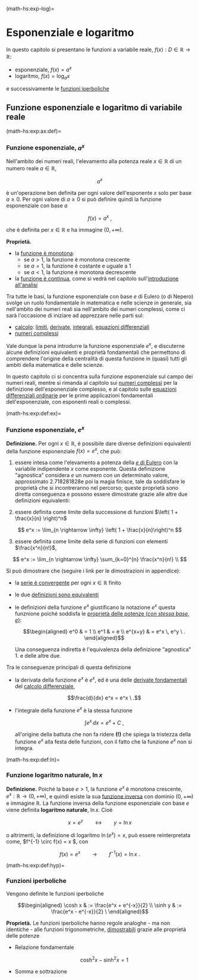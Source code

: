(math-hs:exp-log)=
# Esponenziale e logaritmo

In questo capitolo si presentano le funzioni a variabile reale, $f(x): D \in \mathbb{R} \rightarrow \mathbb{R}$:
- esponenziale, $f(x) = a^x$
- logaritmo, $f(x) = \log_a x$

e successivamente le [funzioni iperboliche]()

## Funzione esponenziale e logaritmo di variabile reale

(math-hs:exp:ax:def)=
### Funzione esponenziale, $a^x$

Nell'ambito dei numeri reali, l'elevamento alla potenza reale $x \in \mathbb{R}$ di un numero reale $a \in \mathbb{R}$,

$$a^x$$

è un'operazione ben definita per ogni valore dell'esponente $x$ solo per base $a \geq 0$. Per ogni valore di $a \geq 0$ si può definire quindi la funzione esponenziale con base $a$

$$f(x) = a^x \ ,$$

che è definita per $x \in \mathbb{R}$ e ha immagine $(0, +\infty)$.

**Proprietà.**
- la [funzione è monotona](math-hs:precalculus:real-functions:types):
  - se $a > 1$, la funzione è monotona crescente
  - se $a = 1$, la funzione è costante e uguale a $1$
  - se $a < 1$, la funzione è monotona decrescente
- la [funzione è continua](infinitesimal-calculus:continuous-fun), come si vedrà nel capitolo sull'[introduzione all'analisi](infinitesimal-calculus:analysis)

Tra tutte le basi, la funzione esponenziale con base $e$ di Eulero (o di Nepero) svolge un ruolo fondamentale in matematica e nelle scienze in generale, sia nell'ambito dei numeri reali sia nell'ambito dei numeri complessi, come ci sarà l'occasione di iniziare ad apprezzare nelle parti sul:
- [calcolo](math-hs:calculus): [limiti](infinitesimal-calculus:limits), [derivate](infinitesimal-calculus:derivatives), [integrali](infinitesimal-calculus:integrals), [equazioni differenziali](ode-hs)
- [numeri complessi](math-hs:algebra:complex)

Vale dunque la pena introdurre la funzione esponenziale $e^x$, e discuterne alcune definizioni equivalenti e proprietà fondamentali che permettono di comprendere l'origine della centralità di questa funzione in (quasi) tutti gli ambiti della matematica e delle scienze.

In questo capitolo ci si concentra sulla funzione esponenziale sul campo dei numeri reali, mentre si rimanda al capitolo sui [numeri complessi](math-hs:algebra:complex) per la definizione dell'esponenziale complesso, e al capitolo sulle [equazioni differenziali ordinarie](ode-hs) per le prime applicazioni fondamentali dell'esponenziale, con esponenti reali o complessi.

(math-hs:exp:def:ex)=
### Funzione esponenziale, $e^x$

**Definizione.** Per ogni $x \in \mathbb{R}$, è possibile dare diverse definizioni equivalenti della funzione esponenziale $f(x) = e^x$, che può:

1. essere intesa come l'elevamento a potenza della [$e$ di Eulero](math-hs:series:e-euler) con la variabile indipendente $x$ come esponente. Questa definizione "agnostica" considera $e$ un numero con un determinato valore, approssimato $2.718281828\text{e poi la magia finisce}$, tale da soddisfare le proprietà che si incontreranno nel percorso; queste proprietà sono diretta conseguenza e possono essere dimostrate grazie alle altre due definizioni equivalenti:

2. essere definita come limite della successione di funzioni $\left( 1 + \frac{x}{n} \right)^n$

$$
  e^x := \lim_{n \rightarrow \infty} \left( 1 + \frac{x}{n}\right)^n
$$

3. essere definita come limite della serie di funzioni con elementi $\frac{x^n}{n!}$,

$$
  e^x := \lim_{n \rightarrow \infty} \sum_{k=0}^{n} \frac{x^n}{n!} \\
$$

Si può dimostrare che (seguire i link per le dimostrazioni in appendice): 
- la [serie è convergente](math-hs:exp-log:notes:convergence) per ogni $x \in \mathbb{R}$ finito 
- le due [definizioni sono equivalenti](math-hs:exp-log:notes:equivalence)
- le definizioni della funzione $e^x$ giustificano la notazione $e^x$ questa funznione poiché soddisfa le [proprietà delle potenze (*con stessa base, $e$*)](math-hs:exp-log:notes:powers):
  
  $$\begin{aligned}
    e^0 & = 1 \\
    e^1 & = e \\
    e^{x+y} & = e^x \, e^y \ .
  \end{aligned}$$

  Una conseguenza indiretta è l'equivalenza della definizione "agnostica" 1. e delle altre due.

Tra le conseguenze principali di questa definizione
- la derivata della funzione $e^x$ è $e^x$, ed è una delle [derivate fondamentali](infinitesimal-calculus:derivatives:fund) del [calcolo differenziale](infinitesimal-calculus:derivatives),

  $$\frac{d}{dx} e^x = e^x \ .$$

- l'integrale della funzione $e^x$ è la stessa funzione

  $$\int e^x \, dx = e^x + C \ ,$$

  all'origine della battuta che non fa ridere **(!)** che spiega la tristezza della funzione $e^x$ alla festa delle funzioni, con il fatto che la funzione $e^x$ non si integra.

<!--
- la base della potenza, $e$, viene definita $e$ **di Nepero**, ed è un numero reale irrazionale, il cui valore approssimato è $e \approx 2.718281828\text{"e poi la magia finisce"}$: nonostante le prime cifre decimali facciano pensare che possa essere periodico, se si scrivono le cifre successive, l'approssimazione diventa $e \approx 2.71828182845904523\dots$
-->

(math-hs:exp:def:ln)=
### Funzione logaritmo naturale, $\text{ln} \, x$

**Definizione.** Poiché la base $e > 1$, la funzione $e^x$ è monotona crescente, $e^x: \mathbb{R} \rightarrow (0, +\infty)$, e quindi esiste la sua [funzione inversa](math-hs:precalculus:real-functions:inverse) con dominio $(0,+\infty)$ e immagine $\mathbb{R}$. La funzione inversa della funzione esponenziale con base $e$ viene definita **logaritmo naturale**, $\ln x$. Cioè

$$x = e^y \qquad \leftrightarrow \qquad y = \ln x$$

o altrimenti, la definizione di logaritmo $\ln ( e^x ) = x$, può essere reinterpretata come, $f^{-1} \circ f(x) = x $, con

$$f(x) = e^x \qquad \rightarrow \qquad f^{-1}(x) = \ln x \ .$$


(math-hs:exp:def:hyp)=
### Funzioni iperboliche
Vengono definite le funzioni iperboliche

$$\begin{aligned}
  \cosh x & := \frac{e^x + e^{-x}}{2} \\
  \sinh y & := \frac{e^x - e^{-x}}{2} \ 
\end{aligned}$$

**Proprietà.** Le funzioni iperboliche hanno regole analoghe - ma non identiche - alle funzioni trigonometriche, [dimostrabili](math-hs:exp-log:notes:hyp) grazie alle proprietà delle potenze

- Relazione fondamentale

  $$\cosh^2 x - \sinh^2 x = 1$$

- Somma e sottrazione

  $$$$

<!--
## Funzione esponenziale e logaritmo di variabile complessa
**todo** *Fare riferimento ad algebra complessa. La funzione $e^{z}$ è necessaria a introdurre la rappresentazione polare dei numeri complessi.*
-->
